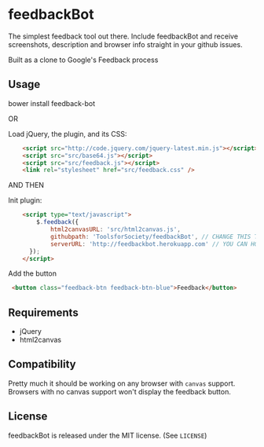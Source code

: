 feedbackBot 
========

The simplest feedback tool out there.
Include feedbackBot and receive screenshots, description and browser info straight in your github issues.

Built as a clone to Google's Feedback process

## Usage

bower install feedback-bot

OR

Load jQuery, the plugin, and its CSS:
```html
    <script src="http://code.jquery.com/jquery-latest.min.js"></script>
    <script src="src/base64.js"></script>
    <script src="src/feedback.js"></script>
    <link rel="stylesheet" href="src/feedback.css" />
```

AND THEN

Init plugin:
```html
    <script type="text/javascript">
        $.feedback({
	        html2canvasURL: 'src/html2canvas.js',
        	githubpath: 'ToolsforSociety/feedbackBot', // CHANGE THIS TO YOUR PATH
	        serverURL: 'http://feedbackbot.herokuapp.com' // YOU CAN HOST YOUR OWN GITHUB BOT IF YOU WANT
      });
    </script>
```

Add the button
```html
 <button class="feedback-btn feedback-btn-blue">Feedback</button>
```

## Requirements

* jQuery
* html2canvas
    
## Compatibility

Pretty much it should be working on any browser with `canvas` support. Browsers with no canvas support won't display the feedback button.

## License

feedbackBot is released under the MIT license. (See `LICENSE`)
